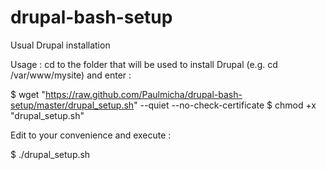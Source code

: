 drupal-bash-setup
=================

Usual Drupal installation

Usage : cd to the folder that will be used to install Drupal (e.g. cd /var/www/mysite) and enter :

$ wget "https://raw.github.com/Paulmicha/drupal-bash-setup/master/drupal_setup.sh" --quiet --no-check-certificate
$ chmod +x "drupal_setup.sh"

Edit to your convenience and execute :

$ ./drupal_setup.sh
